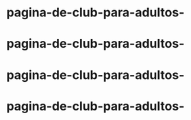 # pagina-de-club-para-adultos-
# pagina-de-club-para-adultos-
# pagina-de-club-para-adultos-
# pagina-de-club-para-adultos-
